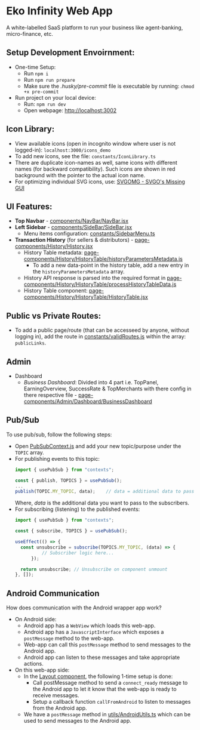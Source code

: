 # Eko Infinity Web App
A white-labelled SaaS platform to run your business like agent-banking, micro-finance, etc.

## Setup Development Envoirnment:
- One-time Setup:
  - Run `npm i`
  - Run `npm run prepare`
  - Make sure the _.husky/pre-commit_ file is executable by running: `chmod +x pre-commit`
- Run project on your local device:
  - Run: `npm run dev`
  - Open webpage: [http://localhost:3002](http://localhost:3002)

## Icon Library:
- View available icons (open in incognito window where user is not logged-in): `localhost:3000/icons_demo`
- To add new icons, see the file: `constants/IconLibrary.ts`
- There are duplicate icon-names as well, same icons with different names (for backward compatibility). Such icons are shown in red background with the pointer to the actual icon name.
- For optimizing individual SVG icons, use: [SVGOMG - SVGO's Missing GUI](https://jakearchibald.github.io/svgomg/)

## UI Features:
- **Top Navbar** - [components/NavBar/NavBar.jsx](components/NavBar/NavBar.jsx)
- **Left Sidebar** - [components/SideBar/SideBar.jsx](components/SideBar/SideBar.jsx)
  - Menu items configuration: [constants/SidebarMenu.ts](constants/SidebarMenu.ts)
- **Transaction History** (for sellers & distributors) - [page-components/History/History.jsx](page-components/History/History.jsx)
  - History Table metadata: [page-components/History/HistoryTable/historyParametersMetadata.js](page-components/History/HistoryTable/historyParametersMetadata.js)
	- To add a new data-point in the history table, add a new entry in the `historyParametersMetadata` array.
  - History API response is parsed into the required format in [page-components/History/HistoryTable/processHistoryTableData.js](page-components/History/HistoryTable/processHistoryTableData.js)
  - History Table component: [page-components/History/HistoryTable/HistoryTable.jsx](page-components/History/HistoryTable/HistoryTable.jsx)

## Public vs Private Routes:
- To add a public page/route (that can be accesseed by anyone, without logging in), add the route in [constants/validRoutes.js](constants/validRoutes.js) within the array: `publicLinks`.

## Admin
- Dashboard
  - _Business Dashboard_: Divided into 4 part i.e. TopPanel, EarningOverview, SuccessRate & TopMerchants with there config in there respective file - [page-components/Admin/Dashboard/BusinessDashboard](page-components/Admin/Dashboard/BusinessDashboard)

## Pub/Sub
To use pub/sub, follow the following steps:
- Open [PubSubContext.js](contexts/PubSubContext.js) and add your new topic/purpose under the `TOPIC` array.
- For publishing events to this topic:
  ```jsx
  import { usePubSub } from "contexts";

  const { publish, TOPICS } = usePubSub();
  ...
  publish(TOPIC.MY_TOPIC, data);	// data = additional data to pass to the subscribers
  ```
  Where, _data_ is the additional data you want to pass to the subscribers.
- For subscribing (listening) to the published events:
  ```jsx
  import { usePubSub } from "contexts";

  const { subscribe, TOPICS } = usePubSub();

  useEffect(() => {
	const unsubscribe = subscribe(TOPICS.MY_TOPIC, (data) => {
			// Subscriber logic here...
		});

	return unsubscribe;	// Unsubscribe on component unmount
  }, []);
  ```


## Android Communication
How does communication with the Android wrapper app work?
- On Android side:
	- Android app has a `WebView` which loads this web-app.
	- Android app has a `JavascriptInterface` which exposes a `postMessage` method to the web-app.
	- Web-app can call this `postMessage` method to send messages to the Android app.
	- Android app can listen to these messages and take appropriate actions.
- On this web-app side:
	- In the [Layout component](components/Layout/Layout.tsx), the following 1-time setup is done:
		- Call postMessage method to send a `connect_ready` message to the Android app to let it know that the web-app is ready to receive messages.
		- Setup a callback function `callFromAndroid` to listen to messages from the Android app.
	- We have a `postMessage` method in [utils/AndroidUtils.ts](utils/AndroidUtils.ts) which can be used to send messages to the Android app.
